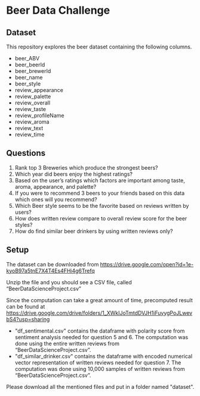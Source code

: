 # Beer Data Challenge

## Dataset

This repository explores the beer dataset containing the following columns. 

- beer_ABV	
- beer_beerId	
- beer_brewerId	
- beer_name	
- beer_style	
- review_appearance	
- review_palette	
- review_overall	
- review_taste	
- review_profileName	
- review_aroma	
- review_text	
- review_time

## Questions 

1.	Rank top 3 Breweries which produce the strongest beers?
2.	Which year did beers enjoy the highest ratings? 
3.	Based on the user’s ratings which factors are important among taste, aroma, appearance, and palette?
4.	If you were to recommend 3 beers to your friends based on this data which ones will you recommend?
5.	Which Beer style seems to be the favorite based on reviews written by users? 
6.	How does written review compare to overall review score for the beer styles?
7.	How do find similar beer drinkers by using written reviews only?   

## Setup
The dataset can be downloaded from 
https://drive.google.com/open?id=1e-kyoB97a5tnE7X4T4Es4FHi4g6Trefq

Unzip the file and you should see a CSV file, called “BeerDataScienceProject.csv”

Since the computation can take a great amount of time, precomputed result can be found at
https://drive.google.com/drive/folders/1_XWkIJoTmtdDVJH1iFuyygPoJLwevbS4?usp=sharing

- "df_sentimental.csv" contains the dataframe with polarity score from sentiment analysis needed for question 5 and 6. The computation was done using the entire written reviews from “BeerDataScienceProject.csv”.
- "df_similar_drinker.csv" contains the dataframe with encoded numerical vector representation of written reviews needed for question 7. The computation was done using 10,000 samples of written reviews from “BeerDataScienceProject.csv”. 

Please download all the mentioned files and put in a folder named "dataset". 
